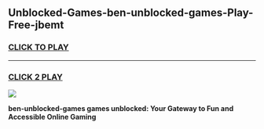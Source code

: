 
## Unblocked-Games-ben-unblocked-games-Play-Free-jbemt
<h3>
<a href="https://premium76.site?title=ben-unblocked-games&ref=20A">CLICK TO PLAY</a></h3>
<hr>

<h3>
<a href="https://premium76.site?title=ben-unblocked-games&ref=20A">CLICK 2 PLAY</a>
  
</h3>

<a href="https://premium76.site?title=ben-unblocked-games&ref=20A"><img src="https://clearcache.store/games.png"></a>


**ben-unblocked-games games unblocked: Your Gateway to Fun and Accessible Online Gaming**
